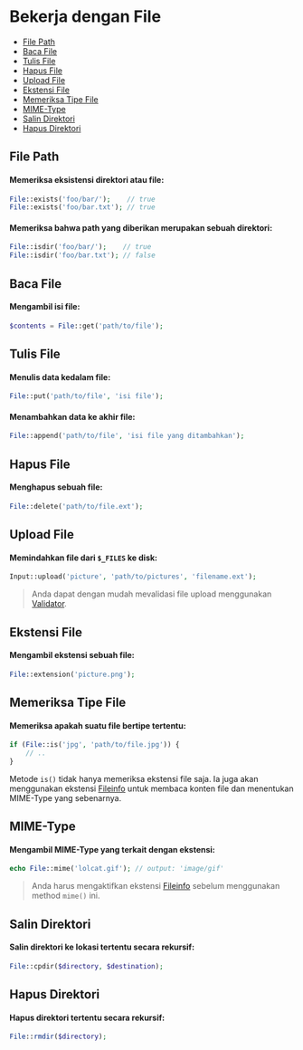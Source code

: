 # Bekerja dengan File

<!-- MarkdownTOC autolink="true" autoanchor="true" levels="2,3" bracket="round" lowercase="only_ascii" -->

- [File Path](#file-path)
- [Baca File](#baca-file)
- [Tulis File](#tulis-file)
- [Hapus File](#hapus-file)
- [Upload File](#upload-file)
- [Ekstensi File](#ekstensi-file)
- [Memeriksa Tipe File](#memeriksa-tipe-file)
- [MIME-Type](#mime-type)
- [Salin Direktori](#salin-direktori)
- [Hapus Direktori](#hapus-direktori)

<!-- /MarkdownTOC -->


<a id="file-path"></a>
## File Path

#### Memeriksa eksistensi direktori atau file:

```php
File::exists('foo/bar/');    // true
File::exists('foo/bar.txt'); // true
```


#### Memeriksa bahwa path yang diberikan merupakan sebuah direktori:

```php
File::isdir('foo/bar/');    // true
File::isdir('foo/bar.txt'); // false
```


<a id="baca-file"></a>
## Baca File

#### Mengambil isi file:

```php
$contents = File::get('path/to/file');
```

<a id="tulis-file"></a>
## Tulis File

#### Menulis data kedalam file:

```php
File::put('path/to/file', 'isi file');
```

#### Menambahkan data ke akhir file:

```php
File::append('path/to/file', 'isi file yang ditambahkan');
```

<a id="hapus-file"></a>
## Hapus File

#### Menghapus sebuah file:

```php
File::delete('path/to/file.ext');
```

<a id="upload-file"></a>
## Upload File

#### Memindahkan file dari `$_FILES` ke disk:

```php
Input::upload('picture', 'path/to/pictures', 'filename.ext');
```

>  Anda dapat dengan mudah mevalidasi file upload menggunakan [Validator](/docs/validation).


<a id="ekstensi-file"></a>
## Ekstensi File

#### Mengambil ekstensi sebuah file:

```php
File::extension('picture.png');
```

<a id="memeriksa-tipe-file"></a>
## Memeriksa Tipe File

#### Memeriksa apakah suatu file bertipe tertentu:

```php
if (File::is('jpg', 'path/to/file.jpg')) {
    // ..
}
```

Metode `is()` tidak hanya memeriksa ekstensi file saja. Ia juga akan menggunakan ekstensi
[Fileinfo](https://www.php.net/manual/en/book.fileinfo.php) untuk membaca konten file dan
menentukan MIME-Type yang sebenarnya.


<a id="mime-type"></a>
## MIME-Type

#### Mengambil MIME-Type yang terkait dengan ekstensi:

```php
echo File::mime('lolcat.gif'); // output: 'image/gif'
```

>  Anda harus mengaktifkan ekstensi [Fileinfo](https://www.php.net/manual/en/book.fileinfo.php)
   sebelum menggunakan method `mime()` ini.


<a id="salin-direktori"></a>
## Salin Direktori

#### Salin direktori ke lokasi tertentu secara rekursif:

```php
File::cpdir($directory, $destination);
```


<a id="hapus-direktori"></a>
## Hapus Direktori

#### Hapus direktori tertentu secara rekursif:

```php
File::rmdir($directory);
```
